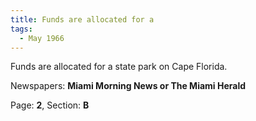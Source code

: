 ```yaml
---  
title: Funds are allocated for a  
tags:  
  - May 1966  
---  
```

  
Funds are allocated for a state park on Cape Florida.  
  
Newspapers: **Miami Morning News or The Miami Herald**  
  
Page: **2**, Section: **B** 
